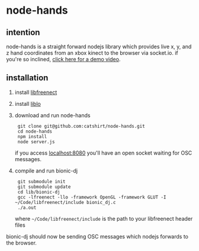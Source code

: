 node-hands
===

intention
---
node-hands is a straight forward nodejs library which provides live x, y, and z hand coordinates from an xbox kinect to the browser via socket.io. if you're so inclined, [click here for a demo video](http://vimeo.com/user6080011/node-hands).

installation
---
1. install [libfreenect](openkinect.org/wiki/Getting_Started)

2. install [liblo](http://liblo.sourceforge.net/)

3. download and run node-hands

        git clone git@github.com:catshirt/node-hands.git
        cd node-hands
        npm install
        node server.js

    if you access [localhost:8080](http://localhost:8080) you'll have an open socket waiting for OSC messages.

4. compile and run bionic-dj

        git submodule init
        git submodule update
        cd lib/bionic-dj
        gcc -lfreenect -llo -framework OpenGL -framework GLUT -I ~/Code/libfreenect/include bionic_dj.c
        ./a.out

    where `~/Code/libfreenect/include` is the path to your libfreenect header files

bionic-dj should now be sending OSC messages which nodejs forwards to the browser.

